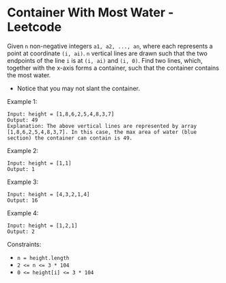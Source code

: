 # Container With Most Water - Leetcode

Given `n` non-negative integers `a1, a2, ..., an`, where each represents a point at coordinate `(i, ai)`. `n` vertical lines are drawn such that the two endpoints of the line `i` is at `(i, ai)` and `(i, 0)`. Find two lines, which, together with the x-axis forms a container, such that the container contains the most water.

- Notice that you may not slant the container.

Example 1:

```
Input: height = [1,8,6,2,5,4,8,3,7]
Output: 49
Explanation: The above vertical lines are represented by array [1,8,6,2,5,4,8,3,7]. In this case, the max area of water (blue section) the container can contain is 49.
```

Example 2:

```
Input: height = [1,1]
Output: 1
```

Example 3:

```
Input: height = [4,3,2,1,4]
Output: 16
```

Example 4:

```
Input: height = [1,2,1]
Output: 2
```

Constraints:

- `n = height.length`
- `2 <= n <= 3 * 104`
- `0 <= height[i] <= 3 * 104`
